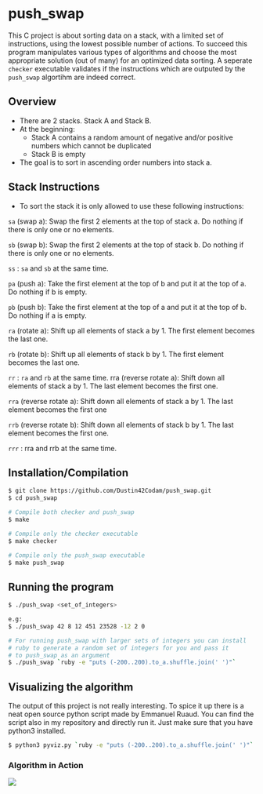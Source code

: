 # push_swap

This C project is about sorting data on a stack, with a limited set of instructions, using
the lowest possible number of actions. To succeed this program manipulates various
types of algorithms and choose the most appropriate solution (out of many) for an
optimized data sorting.
A seperate `checker` executable validates if the instructions which are outputed by
the `push_swap` algortihm are indeed correct.

## Overview

- There are 2 stacks. Stack A and Stack B.
- At the beginning:
  - Stack A contains a random amount of negative and/or positive numbers which cannot be duplicated
  - Stack B is empty
- The goal is to sort in ascending order numbers into stack a.


## Stack Instructions

- To sort the stack it is only allowed to use these following instructions:

`sa` (swap a): Swap the first 2 elements at the top of stack a. Do nothing if there is only one or no elements.

`sb` (swap b): Swap the first 2 elements at the top of stack b. Do nothing if there is only one or no elements.

`ss` : `sa` and `sb` at the same time.

`pa` (push a): Take the first element at the top of b and put it at the top of a. Do nothing if b is empty.

`pb` (push b): Take the first element at the top of a and put it at the top of b. Do nothing if a is empty.

`ra` (rotate a): Shift up all elements of stack a by 1. The first element becomes the last one.

`rb` (rotate b): Shift up all elements of stack b by 1. The first element becomes the last one.

`rr` : `ra` and `rb` at the same time. rra (reverse rotate a): Shift down all elements of stack a by 1. The last element becomes the first one.

`rra` (reverse rotate a): Shift down all elements of stack a by 1. The last element becomes the first one

`rrb` (reverse rotate b): Shift down all elements of stack b by 1. The last element becomes the first one.

`rrr` : rra and rrb at the same time.

## Installation/Compilation

```bash
$ git clone https://github.com/Dustin42Codam/push_swap.git
$ cd push_swap

# Compile both checker and push_swap
$ make

# Compile only the checker executable
$ make checker

# Compile only the push_swap executable
$ make push_swap
```

## Running the program

```bash
$ ./push_swap <set_of_integers>

e.g:
$ ./push_swap 42 8 12 451 23528 -12 2 0

# For running push_swap with larger sets of integers you can install
# ruby to generate a random set of integers for you and pass it
# to push_swap as an argument
$ ./push_swap `ruby -e "puts (-200..200).to_a.shuffle.join(' ')"`
```

## Visualizing the algorithm

The output of this project is not really interesting.
To spice it up there is a neat open source python script made by Emmanuel Ruaud.
You can find the script also in my repository and directly run it.
Just make sure that you have python3 installed.

```bash
$ python3 pyviz.py `ruby -e "puts (-200..200).to_a.shuffle.join(' ')"`
```

### Algorithm in Action

![](https://github.com/Dustin42Codam/push_swap/blob/master/push_swap.gif)

